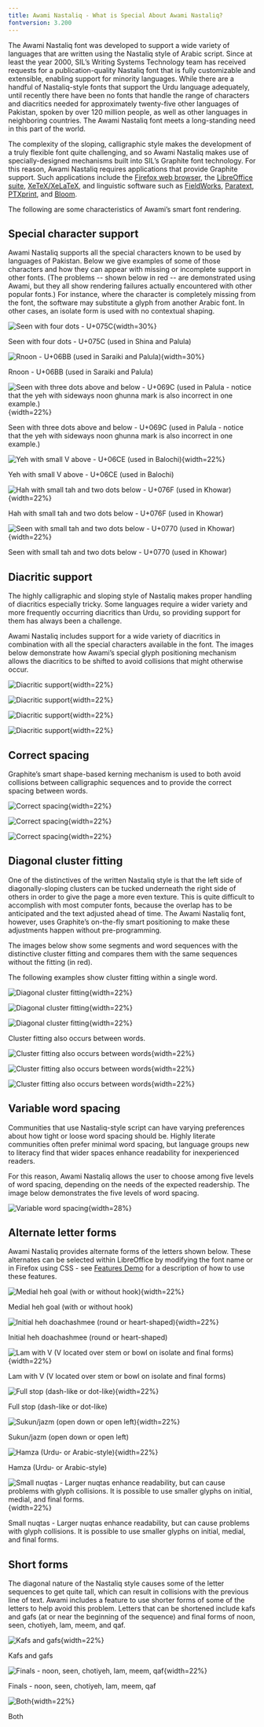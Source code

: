 ```yaml
---
title: Awami Nastaliq - What is Special About Awami Nastaliq?
fontversion: 3.200
---
```


The Awami Nastaliq font was developed to support a wide variety of languages that are written using the Nastaliq style of Arabic script. Since at least the year 2000, SIL’s Writing Systems Technology team has received requests for a publication-quality Nastaliq font that is fully customizable and extensible, enabling support for minority languages. While there are a handful of Nastaliq-style fonts that support the Urdu language adequately, until recently there have been no fonts that handle the range of characters and diacritics needed for approximately twenty-five other languages of Pakistan, spoken by over 120 million people, as well as other languages in neighboring countries. The Awami Nastaliq font meets a long-standing need in this part of the world.

The complexity of the sloping, calligraphic style makes the development of a truly flexible font quite challenging, and so Awami Nastaliq makes use of specially-designed mechanisms built into SIL’s Graphite font technology. For this reason, Awami Nastaliq requires applications that provide Graphite support. Such applications include the [Firefox web browser](https://www.mozilla.org/firefox), the [LibreOffice suite](https://www.libreoffice.org/), [XeTeX/XeLaTeX](https://www.tug.org/texlive/), and linguistic software such as [FieldWorks](https://software.sil.org/fieldworks/), [Paratext](https://paratext.org/), [PTXprint](https://software.sil.org/ptxprint/), and [Bloom](http://bloomlibrary.org/).

The following are some characteristics of Awami’s smart font rendering.

## Special character support

Awami Nastaliq supports all the special characters known to be used by languages of Pakistan. Below we give examples of some of those characters and how they can appear with missing or incomplete support in other fonts. (The problems -- shown below in red -- are demonstrated using Awami, but they all show rendering failures actually encountered with other popular fonts.) For instance, where the character is completely missing from the font, the software may substitute a glyph from another Arabic font. In other cases, an isolate form is used with no contextual shaping.

![Seen with four dots - U+075C](assets/images/MissingLetters2_Palula_red.png){width=30%}
<!-- PRODUCT SITE IMAGE SRC https://software.sil.org/awami/wp-content/uploads/sites/33/2017/07/MissingLetters2_Palula_red.png -->
<figcaption>Seen with four dots - U+075C (used in Shina and Palula)</figcaption>

![Rnoon - U+06BB (used in Saraiki and Palula)](assets/images/MissingLetters1_Saraiki_red.png){width=30%}
<!-- PRODUCT SITE IMAGE SRC https://software.sil.org/awami/wp-content/uploads/sites/33/2017/08/MissingLetters1_Saraiki_red.png -->
<figcaption>Rnoon - U+06BB (used in Saraiki and Palula)</figcaption>

![Seen with three dots above and below - U+069C (used in Palula - notice that the yeh with sideways noon ghunna mark is also incorrect in one example.)](assets/images/MissingLetters5_Palula_red.png){width=22%}
<!-- PRODUCT SITE IMAGE SRC https://software.sil.org/awami/wp-content/uploads/sites/33/2017/08/MissingLetters5_Palula_red.png -->
<figcaption>Seen with three dots above and below - U+069C (used in Palula - notice that the yeh with sideways noon ghunna mark is also incorrect in one example.)</figcaption>

![Yeh with small V above - U+06CE (used in Balochi)](assets/images/MissingLetters3_Balochi_red.png){width=22%}
<!-- PRODUCT SITE IMAGE SRC https://software.sil.org/awami/wp-content/uploads/sites/33/2017/07/MissingLetters3_Balochi_red.png -->
<figcaption>Yeh with small V above - U+06CE (used in Balochi)</figcaption>

![Hah with small tah and two dots below - U+076F (used in Khowar)](assets/images/MissingLetters6_Khowar_red.png){width=22%}
<!-- PRODUCT SITE IMAGE SRC https://software.sil.org/awami/wp-content/uploads/sites/33/2019/06/MissingLetters6_Khowar_red.png -->
<figcaption>Hah with small tah and two dots below - U+076F (used in Khowar)</figcaption>

![Seen with small tah and two dots below - U+0770 (used in Khowar)](assets/images/MissingLetters4_Khowar_red.png){width=22%}
<!-- PRODUCT SITE IMAGE SRC https://software.sil.org/awami/wp-content/uploads/sites/33/2019/06/MissingLetters4_Khowar_red.png -->
<figcaption>Seen with small tah and two dots below - U+0770 (used in Khowar)</figcaption>

## Diacritic support

The highly calligraphic and sloping style of Nastaliq makes proper handling of diacritics especially tricky. Some languages require a wider variety and more frequently occurring diacritics than Urdu, so providing support for them has always been a challenge.

Awami Nastaliq includes support for a wide variety of diacritics in combination with all the special characters available in the font. The images below demonstrate how Awami’s special glyph positioning mechanism allows the diacritics to be shifted to avoid collisions that might otherwise occur.

![Diacritic support](assets/images/DiacCollisions1_Marwari_red.png){width=22%}
<!-- PRODUCT SITE IMAGE SRC https://software.sil.org/awami/wp-content/uploads/sites/33/2017/07/DiacCollisions1_Marwari_red.png -->

![Diacritic support](assets/images/DiacCollisions2_Marwari_red.png){width=22%}
<!-- PRODUCT SITE IMAGE SRC https://software.sil.org/awami/wp-content/uploads/sites/33/2017/07/DiacCollisions2_Marwari_red.png -->

![Diacritic support](assets/images/DiacCollisions3_Brahui_red.png){width=22%}
<!-- PRODUCT SITE IMAGE SRC https://software.sil.org/awami/wp-content/uploads/sites/33/2017/07/DiacCollisions3_Brahui_red.png -->

![Diacritic support](assets/images/DiacCollisions4_Balochi_red.png){width=22%}
<!-- PRODUCT SITE IMAGE SRC https://software.sil.org/awami/wp-content/uploads/sites/33/2017/07/DiacCollisions4_Balochi_red.png -->



## Correct spacing

Graphite’s smart shape-based kerning mechanism is used to both avoid collisions between calligraphic sequences and to provide the correct spacing between words.

![Correct spacing](assets/images/Spacing1_Shina_red.png){width=22%}
<!-- PRODUCT SITE IMAGE SRC https://software.sil.org/awami/wp-content/uploads/sites/33/2017/07/Spacing1_Shina_red.png -->

![Correct spacing](assets/images/Spacing2_Palula_red.png){width=22%}
<!-- PRODUCT SITE IMAGE SRC https://software.sil.org/awami/wp-content/uploads/sites/33/2017/07/Spacing2_Palula_red.png -->

![Correct spacing](assets/images/Spacing3_Balochi_red.png){width=22%}
<!-- PRODUCT SITE IMAGE SRC https://software.sil.org/awami/wp-content/uploads/sites/33/2017/07/Spacing3_Balochi_red.png -->


## Diagonal cluster fitting

One of the distinctives of the written Nastaliq style is that the left side of diagonally-sloping clusters can be tucked underneath the right side of others in order to give the page a more even texture. This is quite difficult to accomplish with most computer fonts, because the overlap has to be anticipated and the text adjusted ahead of time. The Awami Nastaliq font, however, uses Graphite’s on-the-fly smart positioning to make these adjustments happen without pre-programming.  

The images below show some segments and word sequences with the distinctive cluster fitting and compares them with the same sequences without the fitting (in red).

The following examples show cluster fitting within a single word.

![Diagonal cluster fitting](assets/images/Fitting1Word1_Balochi.png){width=22%}
<!-- PRODUCT SITE IMAGE SRC https://software.sil.org/awami/wp-content/uploads/sites/33/2017/07/Fitting1Word1_Balochi.png -->

![Diagonal cluster fitting](assets/images/Fitting1Word2_Palula.png){width=22%}
<!-- PRODUCT SITE IMAGE SRC https://software.sil.org/awami/wp-content/uploads/sites/33/2017/07/Fitting1Word2_Palula.png -->

![Diagonal cluster fitting](assets/images/Fitting1Word3_Balochi.png){width=22%}
<!-- PRODUCT SITE IMAGE SRC https://software.sil.org/awami/wp-content/uploads/sites/33/2017/07/Fitting1Word3_Balochi.png -->

Cluster fitting also occurs between words.

![Cluster fitting also occurs between words](assets/images/Fitting2Words1_Balochi.png){width=22%}
<!-- PRODUCT SITE IMAGE SRC https://software.sil.org/awami/wp-content/uploads/sites/33/2017/07/Fitting2Words1_Balochi.png -->

![Cluster fitting also occurs between words](assets/images/Fitting2Words2_Balochi.png){width=22%}
<!-- PRODUCT SITE IMAGE SRC https://software.sil.org/awami/wp-content/uploads/sites/33/2017/07/Fitting2Words2_Balochi.png -->

![Cluster fitting also occurs between words](assets/images/Fitting2Words3_Palula.png){width=22%}
<!-- PRODUCT SITE IMAGE SRC https://software.sil.org/awami/wp-content/uploads/sites/33/2017/07/Fitting2Words3_Palula.png -->

## Variable word spacing

Communities that use Nastaliq-style script can have varying preferences about how tight or loose word spacing should be. Highly literate communities often prefer minimal word spacing, but language groups new to literacy find that wider spaces enhance readability for inexperienced readers.

For this reason, Awami Nastaliq allows the user to choose among five levels of word spacing, depending on the needs of the expected readership. The image below demonstrates the five levels of word spacing.

![Variable word spacing](assets/images/WordSpacing.png){width=28%}
<!-- PRODUCT SITE IMAGE SRC https://software.sil.org/awami/wp-content/uploads/sites/33/2017/07/WordSpacing.png -->

## Alternate letter forms

Awami Nastaliq provides alternate forms of the letters shown below. These alternates can be selected within LibreOffice by modifying the font name or in Firefox using CSS - see [Features Demo](features) for a description of how to use these features.

![Medial heh goal (with or without hook)](assets/images/Feature_hehk_color.png){width=22%}
<!-- PRODUCT SITE IMAGE SRC https://software.sil.org/awami/wp-content/uploads/sites/33/2017/07/Feature_hehk_color.png -->
<figcaption>Medial heh goal (with or without hook)</figcaption>

![Initial heh doachashmee (round or heart-shaped)](assets/images/Feature_hedo_color.png){width=22%}
<!-- PRODUCT SITE IMAGE SRC https://software.sil.org/awami/wp-content/uploads/sites/33/2017/07/Feature_hedo_color.png -->
<figcaption>Initial heh doachashmee (round or heart-shaped)</figcaption>

![Lam with V (V located over stem or bowl on isolate and final forms)](assets/images/Feature_lamv_color.png){width=22%}
<!-- PRODUCT SITE IMAGE SRC https://software.sil.org/awami/wp-content/uploads/sites/33/2017/07/Feature_lamv_color.png -->
<figcaption>Lam with V (V located over stem or bowl on isolate and final forms)</figcaption>

![Full stop (dash-like or dot-like)](assets/images/Feature_cv85_color.png){width=22%}
<!-- PRODUCT SITE IMAGE SRC https://software.sil.org/awami/wp-content/uploads/sites/33/2017/07/Feature_cv85_color.png -->
<figcaption>Full stop (dash-like or dot-like)</figcaption>

![Sukun/jazm (open down or open left)](assets/images/Feature_cv78_color.png){width=22%}
<!-- PRODUCT SITE IMAGE SRC https://software.sil.org/awami/wp-content/uploads/sites/33/2017/07/Feature_cv78_color.png -->
<figcaption>Sukun/jazm (open down or open left)</figcaption>

![Hamza (Urdu- or Arabic-style)](assets/images/Feature_hamz_color.png){width=22%}
<!-- PRODUCT SITE IMAGE SRC https://software.sil.org/awami/wp-content/uploads/sites/33/2017/07/Feature_hamz_color.png -->
<figcaption>Hamza (Urdu- or Arabic-style)</figcaption>

![Small nuqtas - Larger nuqtas enhance readability, but can cause problems with glyph collisions. It is possible to use smaller glyphs on initial, medial, and final forms.](assets/images/Feature_snuq_color.png){width=22%}
<!-- PRODUCT SITE IMAGE SRC https://software.sil.org/awami/wp-content/uploads/sites/33/2017/07/Feature_snuq_color.png -->
<figcaption>Small nuqtas - Larger nuqtas enhance readability, but can cause problems with glyph collisions. It is possible to use smaller glyphs on initial, medial, and final forms.</figcaption>


## Short forms

The diagonal nature of the Nastaliq style causes some of the letter sequences to get quite tall, which can result in collisions with the previous line of text. Awami includes a feature to use shorter forms of some of the letters to help avoid this problem. Letters that can be shortened include kafs and gafs (at or near the beginning of the sequence) and final forms of noon, seen, chotiyeh, lam, meem, and qaf.

![Kafs and gafs](assets/images/Feature_shrt1_color.png){width=22%}
<!-- PRODUCT SITE IMAGE SRC https://software.sil.org/awami/wp-content/uploads/sites/33/2017/07/Feature_shrt1_color.png -->
<figcaption>Kafs and gafs</figcaption>

![Finals - noon, seen, chotiyeh, lam, meem, qaf](assets/images/Feature_shrt2_color.png){width=22%}
<!-- PRODUCT SITE IMAGE SRC https://software.sil.org/awami/wp-content/uploads/sites/33/2017/07/Feature_shrt2_color.png -->
<figcaption>Finals - noon, seen, chotiyeh, lam, meem, qaf</figcaption>

![Both](assets/images/Feature_shrt3_color.png){width=22%}
<!-- PRODUCT SITE IMAGE SRC https://software.sil.org/awami/wp-content/uploads/sites/33/2017/07/Feature_shrt3_color.png -->
<figcaption>Both</figcaption>

